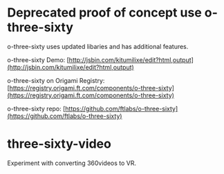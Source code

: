# Deprecated proof of concept use o-three-sixty

o-three-sixty uses updated libaries and has additional features.

o-three-sixty Demo: [http://jsbin.com/kitumilixe/edit?html,output](http://jsbin.com/kitumilixe/edit?html,output)

o-three-sixty on Origami Registry: [https://registry.origami.ft.com/components/o-three-sixty](https://registry.origami.ft.com/components/o-three-sixty)

o-three-sixty repo: [https://github.com/ftlabs/o-three-sixty](https://github.com/ftlabs/o-three-sixty)


# three-sixty-video
Experiment with converting 360videos to VR.
